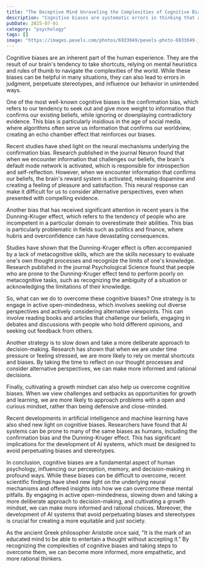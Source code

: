 ```yaml
---
title: "The Deceptive Mind Unraveling the Complexities of Cognitive Biases"
description: "Cognitive biases are systematic errors in thinking that affect our perception, memory, and decision-making. While we like to believe that we make rational choices, cognitive biases can lead us astr..."
pubDate: 2025-07-01
category: "psychology"
tags: []
image: "https://images.pexels.com/photos/6933049/pexels-photo-6933049.jpeg?auto=compress&cs=tinysrgb&h=650&w=940"
---
```


Cognitive biases are an inherent part of the human experience. They are the result of our brain's tendency to take shortcuts, relying on mental heuristics and rules of thumb to navigate the complexities of the world. While these biases can be helpful in many situations, they can also lead to errors in judgment, perpetuate stereotypes, and influence our behavior in unintended ways.

One of the most well-known cognitive biases is the confirmation bias, which refers to our tendency to seek out and give more weight to information that confirms our existing beliefs, while ignoring or downplaying contradictory evidence. This bias is particularly insidious in the age of social media, where algorithms often serve us information that confirms our worldview, creating an echo chamber effect that reinforces our biases.

Recent studies have shed light on the neural mechanisms underlying the confirmation bias. Research published in the journal Neuron found that when we encounter information that challenges our beliefs, the brain's default mode network is activated, which is responsible for introspection and self-reflection. However, when we encounter information that confirms our beliefs, the brain's reward system is activated, releasing dopamine and creating a feeling of pleasure and satisfaction. This neural response can make it difficult for us to consider alternative perspectives, even when presented with compelling evidence.

Another bias that has received significant attention in recent years is the Dunning-Kruger effect, which refers to the tendency of people who are incompetent in a particular domain to overestimate their abilities. This bias is particularly problematic in fields such as politics and finance, where hubris and overconfidence can have devastating consequences.

Studies have shown that the Dunning-Kruger effect is often accompanied by a lack of metacognitive skills, which are the skills necessary to evaluate one's own thought processes and recognize the limits of one's knowledge. Research published in the journal Psychological Science found that people who are prone to the Dunning-Kruger effect tend to perform poorly on metacognitive tasks, such as recognizing the ambiguity of a situation or acknowledging the limitations of their knowledge.

So, what can we do to overcome these cognitive biases? One strategy is to engage in active open-mindedness, which involves seeking out diverse perspectives and actively considering alternative viewpoints. This can involve reading books and articles that challenge our beliefs, engaging in debates and discussions with people who hold different opinions, and seeking out feedback from others.

Another strategy is to slow down and take a more deliberate approach to decision-making. Research has shown that when we are under time pressure or feeling stressed, we are more likely to rely on mental shortcuts and biases. By taking the time to reflect on our thought processes and consider alternative perspectives, we can make more informed and rational decisions.

Finally, cultivating a growth mindset can also help us overcome cognitive biases. When we view challenges and setbacks as opportunities for growth and learning, we are more likely to approach problems with a open and curious mindset, rather than being defensive and close-minded.

Recent developments in artificial intelligence and machine learning have also shed new light on cognitive biases. Researchers have found that AI systems can be prone to many of the same biases as humans, including the confirmation bias and the Dunning-Kruger effect. This has significant implications for the development of AI systems, which must be designed to avoid perpetuating biases and stereotypes.

In conclusion, cognitive biases are a fundamental aspect of human psychology, influencing our perception, memory, and decision-making in profound ways. While these biases can be difficult to overcome, recent scientific findings have shed new light on the underlying neural mechanisms and offered insights into how we can overcome these mental pitfalls. By engaging in active open-mindedness, slowing down and taking a more deliberate approach to decision-making, and cultivating a growth mindset, we can make more informed and rational choices. Moreover, the development of AI systems that avoid perpetuating biases and stereotypes is crucial for creating a more equitable and just society.

As the ancient Greek philosopher Aristotle once said, "It is the mark of an educated mind to be able to entertain a thought without accepting it." By recognizing the complexities of cognitive biases and taking steps to overcome them, we can become more informed, more empathetic, and more rational thinkers.